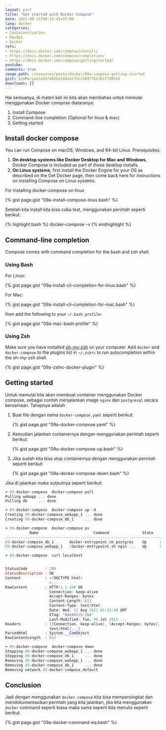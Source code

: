 ```yaml
---
layout: post
title: "Get started with Docker Compose"
date: 2021-08-11T08:15:45+07:00
lang: docker
categories:
- Containerization
- DevOps
- Docker
refs: 
- https://docs.docker.com/compose/install/
- https://docs.docker.com/compose/completion/
- https://docs.docker.com/compose/gettingstarted/
youtube: 
comments: true
image_path: /resources/posts/docker/09a-compose-getting-started
gist: dimMaryanto93/d92bd18da1c73c230d7762361f738524
downloads: []
---
```



Hai semuanya, di materi kali ini kita akan membahas untuk memulai menggunakan Docker compose diataranya:

1. Install Compose
2. Command-line completion (Optional for linux & mac)
3. Getting started

## Install docker compose

You can run Compose on macOS, Windows, and 64-bit Linux. Prerequisites:

1. **On desktop systems like Docker Desktop for Mac and Windows**, Docker Compose is included as part of those desktop installs.
2. **On Linux systems**, first install the Docker Engine for your OS as described on the Get Docker page, then come back here for instructions on installing Compose on Linux systems.

For installing docker-compose on linux

{% gist page.gist "09a-install-compose-linux.bash" %}

Setelah kita install kita bisa coba test, menggunakan perintah seperti berikut:

{% highlight bash %}
docker-compose -v
{% endhighlight %}

## Command-line completion

Compose comes with command completion for the bash and zsh shell.

### Using Bash

For Linux:

{% gist page.gist "09a-install-cli-completion-for-linux.bash" %}

For Mac:

{% gist page.gist "09a-install-cli-completion-for-mac.bash" %}

then add the following to your `~/.bash_profile`:

{% gist page.gist "09a-mac-bash-profile" %}

### Using Zsh

Make sure you have installed [oh-my-zsh](https://ohmyz.sh/) on your computer. Add `docker` and `docker-compose` to the plugins list in `~/.zshrc` to run autocompletion within the oh-my-zsh shell.

{% gist page.gist "09a-zshrc-docker-plugin" %}

## Getting started

Untuk memulai kita akan membuat container menggunakan Docker compose, sebagai contoh menjalankan image `nginx` dan `postgresql` secara bersamaan. Tahapnya adalah

1. Buat file dengan nama `docker-compose.yaml` seperti berikut:

    {% gist page.gist "09a-docker-compose.yaml" %}

2. Kemudian jalankan containernya dengan menggunakan perintah seperti berikut:

    {% gist page.gist "09a-docker-compose-up.bash" %}

3. Jika sudah kita bisa stop containernya dengan menggunakan perintah seperti berikut:

    {% gist page.gist "09a-docker-compose-down.bash" %}

Jika di jalankan maka outputnya seperti berikut:

```powershell
➜ 09-docker-compose  docker-compose pull
Pulling webapp ... done
Pulling db     ... done

➜ 09-docker-compose  docker-compose up -d
Creating 09-docker-compose_webapp_1 ... done
Creating 09-docker-compose_db_1     ... done

➜ 09-docker-compose  docker-compose ps
           Name                         Command               State                    Ports
--------------------------------------------------------------------------------------------------------------
09-docker-compose_db_1       docker-entrypoint.sh postgres    Up      0.0.0.0:5432->5432/tcp,:::5432->5432/tcp
09-docker-compose_webapp_1   /docker-entrypoint.sh ngin ...   Up      0.0.0.0:80->80/tcp,:::80->80/tcp

➜ 09-docker-compose  curl localhost


StatusCode        : 200
StatusDescription : OK
Content           : <!DOCTYPE html>
                    <...
RawContent        : HTTP/1.1 200 OK
                    Connection: keep-alive
                    Accept-Ranges: bytes
                    Content-Length: 612
                    Content-Type: text/html
                    Date: Wed, 11 Aug 2021 01:13:48 GMT
                    ETag: "60e46fc5-264"
                    Last-Modified: Tue, 06 Jul 2021 ...
Headers           : {[Connection, keep-alive], [Accept-Ranges, bytes], [Content-Length, 612], [Content-Type,
                    text/html]...}
ParsedHtml        : System.__ComObject
RawContentLength  : 612

➜ 09-docker-compose  docker-compose down
Stopping 09-docker-compose_webapp_1 ... done
Stopping 09-docker-compose_db_1     ... done
Removing 09-docker-compose_webapp_1 ... done
Removing 09-docker-compose_db_1     ... done
Removing network 09-docker-compose_default
```

## Conclusion

Jadi dengan menggunakan `docker-compose` kita bisa mempersingkat dan mendokumentasikan perintah yang kita jalankan, jika kita menggunakan `docker` command seperti biasa maka sama seperti kita menulis seperti berikut:

{% gist page.gist "09a-docker-command-eq.bash" %}